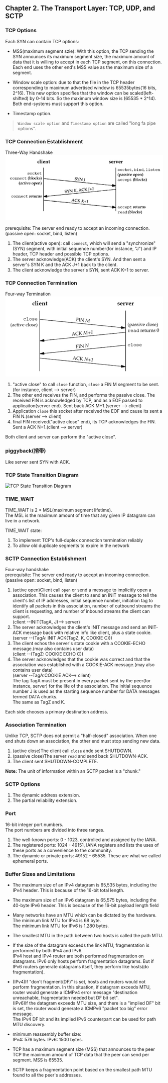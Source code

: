 ## Chapter 2. The Transport Layer: TCP, UDP, and SCTP
### TCP Options
Each SYN can contain TCP options:

* MSS(maximum segment szie): With this option, the TCP sending the SYN announces its maximum segment size, the maximum amount of data that it is willing to accept in each TCP segment, on this connection. Each end uses the other end's MSS value as the maximum size of a segment.

* Window scale option: due to that the file in the TCP header corresponding to maximum advertised window is 65535bytes(16 bits, 2^16). This new option specifies that the window can be scaled(left-shifted) by 0-14 bits. So the maximum window size is (65535 * 2^14). Both end-systems must support this option.

* Timestamp option.

> `Window scale option` and `Timestamp option` are called "long fa pipe options".


### TCP Connection Establishment
Three-Way Handshake  
![TCP 3-way handshake](images/tcp_3-way_handshake.png)

prerequisite: The server end ready to accept an incoming connection.(passive open: socket, bind, listen)

1. The client(active open): call `connect`, which will send a "synchronize"(SYN) segment, with initial sequence number(for instance, "J") and IP header, TCP header and possible TCP options.
2. The server acknowledge(ACK) the client's SYN. And then sent a server's SYN K and the ACK J+1 back to the client.
3. The client acknowledge the server's SYN, sent ACK K+1 to server.

### TCP Connection Termination
Four-way Termination
![TCP 4-way termination](images/tcp_4-way_termination.png)

1. "active close" to call `close` function, `close` a FIN M segment to be sent.(for instance, client --> server)
2. The other end receives the FIN, and performs the passive close. The received FIN is acknowledged by TCP, and as a EOF passed to applicaiton(server end). Sent back ACK M+1.(server --> client)
3. Application `close` this socket after received the EOF and cause its sent a FIN N.(server --> client)
4. final FIN received("active close" end), its TCP acknowledges the FIN. Sent a ACK N+1.(client --> server)

Both client and server can perform the "active close".

### piggyback(捎带)
Like server sent SYN with ACK.

### TCP State Transition Diagram
![TCP State Transition Diagram](tcp_state_transition_diagram.png)

### TIME_WAIT
TIME_WAIT is 2 * MSL(maximum segment lifetime).  
The MSL is the maximum amount of time that any given IP datagram can live in a network.

TIME_WAIT state:

1. To implement TCP's full-duplex connection termination reliably
2. To allow old duplicate segments to expire in the network

### SCTP Connection Establishment
Four-way handshake  
prerequisite: The server end ready to accept an incoming connection.(passive open: socket, bind, listen)  

1. (active open)Client call `open` or send a message to implicitly open a association. This causes the client to send an INIT message to tell the client's list of IP addresses, initial sequence number, initiation tag to identify all packets in this association, number of outbound streams the client is requesting, and number of inbound streams the client can support.  
(client --INIT(TagA, J)--> server)  
2. The server acknowledges the client's INIT message and send an INIT-ACK message back with relative info like client, plus a state cookie.  
(server --(TagA: INIT ACK(TagZ, K, COOKIE C)))  
3. The client echos the server's state cookie with a COOKIE-ECHO message.(may also contains user data)  
(client --(TagZ: COOKIE ECHO C))  
4. The server acknowledges that the cookie was correct and that the association was established with a COOKIE-ACK message.(may also contains user data)  
(server --TagA:COOKIE ACK--> client)  
The tag TagA must be present in every packet sent by the peer(for instance, server) for the life of the association. The initial sequence number J is used as the starting sequence number for DATA messages termed DATA chunks.  
The same as TagZ and K.  

Each side chooses a primary destination address.

### Association Termination
Unlike TCP, SCTP does not permit a "half-closed" association. When one end shuts down an association, the other end must stop sending new data.

1. (active close)The client call `close` ande sent SHUTDOWN.
2. (passive close)The server `read` and send back SHUTDOWN-ACK.
3. The client sent SHUTDOWN-COMPLETE.

**Note:** The unit of information within an SCTP packet is a "chunk."

### SCTP Options
1. The dynamic address extension.
2. The partial reliability extension.

### Port
16-bit integer port numbers.  
The port numbers are divided into three ranges.
1. The well-known ports: 0 - 1023, controlled and assigned by the IANA.
2. The registered ports: 1024 - 49151, IANA registers and lists the uses of these ports as a convenience to the community.
3. The dynamic or private ports: 49152 - 65535. These are what we called ephemeral ports.

### Buffer Sizes and Limitations

* The maximum size of an IPv4 datagram is 65,535 bytes, including the IPv4 header. This is because of the 16-bit total length.

* The maximum size of an IPv6 datagram is 65,575 bytes, including the 40-byte IPv6 header. This is because of the 16-bit payload length field

* Many networks have an MTU which can be dictated by the hardware.  
The minimum link MTU for IPv4 is 68 byte.  
The minimum link MTU for IPv6 is 1,280 bytes.

* The smallest MTU in the path between two hosts is called the path MTU.

* If the size of the datagram exceeds the link MTU, fragmentation is performed by both IPv4 and IPv6.  
IPv4 host and IPv4 router are both performed fragmentation on datagrams.
IPv6 only hosts perform fragmentation datagrams. But if IPv6 routers generate
datagrams itself, they perform like hosts(do fragmentation).

* (IPv4)If "don't fragment(DF)" is set, hosts and routers would not perform fragmentation. In this situation, if datagram exceeds MTU, router would generate a ICMPv4 error message "destination unreachable, fragmentation needed but DF bit set".  
(IPv6)If the datagram exceeds MTU size, and there is a "implied DF" bit is set, the router would generate a ICMPv6 "packet too big" error message.  
The IPv4 DF bit and its implied IPv6 counterpart can be used for path MTU discovery.

* minimum reassembly buffer size:  
IPv4: 576 bytes.
IPv6: 1500 bytes.

* TCP has a maximum segment size (MSS) that announces to the peer TCP the maximum amount of TCP data that the peer can send per segment. MSS is 65535.

* SCTP keeps a fragmentation point based on the smallest path MTU found to all the peer's addresses.

